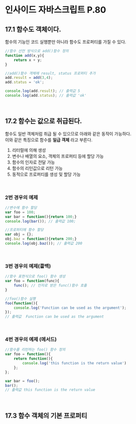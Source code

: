 # 인사이드 자바스크립트 P.80

## 17.1 함수도 객체이다.
함수의 기능인 코드 실행뿐만 아니라 함수도 프로퍼티를 가질 수 있다.
```js
//함수 선언 방식으로 add()함수 정의
function add(x,y){
    return x + y;
}

//add()함수 객체에 result, status 프로퍼티 추가
add.result = add(3,4);
add.status = 'ok';

console.log(add.result); // 출력값 5
console.log(add.status); // 출력값 'ok'
```

<br />

## 17.2 함수는 값으로 취급된다.
함수도 일반 객체처럼 취급 될 수 있으므로 아래와 같은 동작이 가능하다.<br /> 이와 같은 특징으로 함수를 __일급 객체__ 라고 부른다.
1. 리터럴에 의해 생성
2. 변수나 배열의 요소, 객체의 프로퍼티 등에 할당 가능
3. 함수의 인자로 전달 가능
4. 함수의 리턴값으로 리턴 가능
5. 동적으로 프로퍼티를 생성 및 할당 가능

<br />

### 2번 경우의 예제
```js
//변수에 함수 할당
var foo = 100;
var bar = function(){return 100;}
console.log(bar()); // 출력값 100;

//프로퍼티에 함수 할당
var obj = {};
obj.baz = function(){return 200;}
console.log(obj.baz()); // 출력값 200
```

<br />

### 3번 경우의 예제(콜백)
```js
//함수 표현식으로 foo() 함수 생성
var foo = function(func){
    func(); // 인자로 받은 func()함수 호출
}

//foo()함수 실행
foo(function(){
    console.log('Function can be used as the argument');
});
// 출력값  Function can be used as the argument
```

<br />

### 4번 경우의 예제 (메서드)
```js
//함수를 리턴하는 foo() 함수 정의 
var foo = function(){
    return function(){
        console.log('this function is the return value')
    };
};

var bar = foo();
bar();
// 출력값 this function is the return value
```

<br />

## 17.3 함수 객체의 기본 프로퍼티

